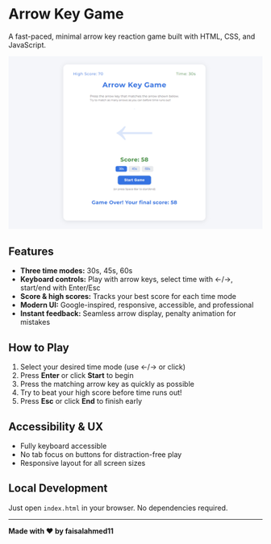 # Arrow Key Game

A fast-paced, minimal arrow key reaction game built with HTML, CSS, and JavaScript.

![Game Screenshot](public/image-1.png)

## Features

- **Three time modes:** 30s, 45s, 60s
- **Keyboard controls:** Play with arrow keys, select time with ←/→, start/end with Enter/Esc
- **Score & high scores:** Tracks your best score for each time mode
- **Modern UI:** Google-inspired, responsive, accessible, and professional
- **Instant feedback:** Seamless arrow display, penalty animation for mistakes

## How to Play

1. Select your desired time mode (use ←/→ or click)
2. Press **Enter** or click **Start** to begin
3. Press the matching arrow key as quickly as possible
4. Try to beat your high score before time runs out!
5. Press **Esc** or click **End** to finish early

## Accessibility & UX

- Fully keyboard accessible
- No tab focus on buttons for distraction-free play
- Responsive layout for all screen sizes

## Local Development

Just open `index.html` in your browser. No dependencies required.

---

**Made with ❤️ by faisalahmed11**
